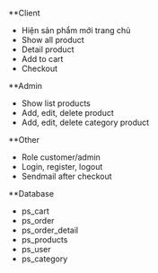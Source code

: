 **Client
- Hiện sản phẩm mới trang chủ
- Show all product
- Detail product
- Add to cart
- Checkout

**Admin
- Show list products
- Add, edit, delete product
- Add, edit, delete category product

**Other
- Role customer/admin
- Login, register, logout
- Sendmail after checkout

**Database
- ps_cart
- ps_order
- ps_order_detail
- ps_products
- ps_user
- ps_category